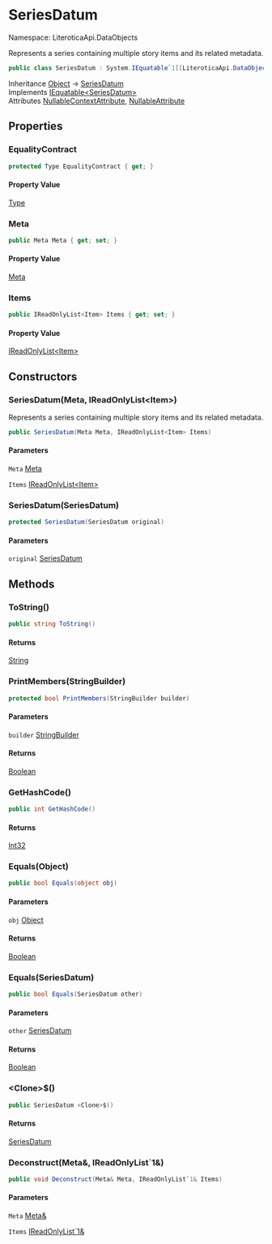 # SeriesDatum

Namespace: LiteroticaApi.DataObjects

Represents a series containing multiple story items and its related metadata.

```csharp
public class SeriesDatum : System.IEquatable`1[[LiteroticaApi.DataObjects.SeriesDatum, LiteroticaApi, Version=1.0.0.0, Culture=neutral, PublicKeyToken=null]]
```

Inheritance [Object](https://docs.microsoft.com/en-us/dotnet/api/system.object) → [SeriesDatum](./literoticaapi/dataobjects/seriesdatum.md)<br>
Implements [IEquatable&lt;SeriesDatum&gt;](https://docs.microsoft.com/en-us/dotnet/api/system.iequatable-1)<br>
Attributes [NullableContextAttribute](./system/runtime/compilerservices/nullablecontextattribute.md), [NullableAttribute](./system/runtime/compilerservices/nullableattribute.md)

## Properties

### **EqualityContract**

```csharp
protected Type EqualityContract { get; }
```

#### Property Value

[Type](https://docs.microsoft.com/en-us/dotnet/api/system.type)<br>

### **Meta**

```csharp
public Meta Meta { get; set; }
```

#### Property Value

[Meta](./literoticaapi/dataobjects/meta.md)<br>

### **Items**

```csharp
public IReadOnlyList<Item> Items { get; set; }
```

#### Property Value

[IReadOnlyList&lt;Item&gt;](https://docs.microsoft.com/en-us/dotnet/api/system.collections.generic.ireadonlylist-1)<br>

## Constructors

### **SeriesDatum(Meta, IReadOnlyList&lt;Item&gt;)**

Represents a series containing multiple story items and its related metadata.

```csharp
public SeriesDatum(Meta Meta, IReadOnlyList<Item> Items)
```

#### Parameters

`Meta` [Meta](./literoticaapi/dataobjects/meta.md)<br>

`Items` [IReadOnlyList&lt;Item&gt;](https://docs.microsoft.com/en-us/dotnet/api/system.collections.generic.ireadonlylist-1)<br>

### **SeriesDatum(SeriesDatum)**

```csharp
protected SeriesDatum(SeriesDatum original)
```

#### Parameters

`original` [SeriesDatum](./literoticaapi/dataobjects/seriesdatum.md)<br>

## Methods

### **ToString()**

```csharp
public string ToString()
```

#### Returns

[String](https://docs.microsoft.com/en-us/dotnet/api/system.string)<br>

### **PrintMembers(StringBuilder)**

```csharp
protected bool PrintMembers(StringBuilder builder)
```

#### Parameters

`builder` [StringBuilder](https://docs.microsoft.com/en-us/dotnet/api/system.text.stringbuilder)<br>

#### Returns

[Boolean](https://docs.microsoft.com/en-us/dotnet/api/system.boolean)<br>

### **GetHashCode()**

```csharp
public int GetHashCode()
```

#### Returns

[Int32](https://docs.microsoft.com/en-us/dotnet/api/system.int32)<br>

### **Equals(Object)**

```csharp
public bool Equals(object obj)
```

#### Parameters

`obj` [Object](https://docs.microsoft.com/en-us/dotnet/api/system.object)<br>

#### Returns

[Boolean](https://docs.microsoft.com/en-us/dotnet/api/system.boolean)<br>

### **Equals(SeriesDatum)**

```csharp
public bool Equals(SeriesDatum other)
```

#### Parameters

`other` [SeriesDatum](./literoticaapi/dataobjects/seriesdatum.md)<br>

#### Returns

[Boolean](https://docs.microsoft.com/en-us/dotnet/api/system.boolean)<br>

### **&lt;Clone&gt;$()**

```csharp
public SeriesDatum <Clone>$()
```

#### Returns

[SeriesDatum](./literoticaapi/dataobjects/seriesdatum.md)<br>

### **Deconstruct(Meta&, IReadOnlyList`1&)**

```csharp
public void Deconstruct(Meta& Meta, IReadOnlyList`1& Items)
```

#### Parameters

`Meta` [Meta&](./literoticaapi/dataobjects/meta&.md)<br>

`Items` [IReadOnlyList`1&](https://docs.microsoft.com/en-us/dotnet/api/system.collections.generic.ireadonlylist-1&)<br>
